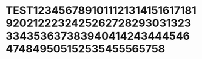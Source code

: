 # TEST12345678910111213141516171819202122232425262728293031323334353637383940414243444546474849505152535455565758